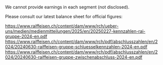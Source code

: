 We cannot provide earnings in each segment (not disclosed).

Please consult our latest balance sheet for official figures: 

https://www.raiffeisen.ch/content/dam/www/rch/ueber-uns/medien/medienmitteilungen/2025/en/20250227-kennzahlen-rai-gruppe-2024-en.pdf
https://www.raiffeisen.ch/content/dam/www/rch/pdf/abschlusszahlen/en/2024/20240630-raiffeisen-gruppe-schluesselkennzahlen-2024-en.pdf
https://www.raiffeisen.ch/content/dam/www/rch/pdf/abschlusszahlen/en/2024/20240630-raiffeisen-gruppe-zwischenabschluss-2024-en.pdf
